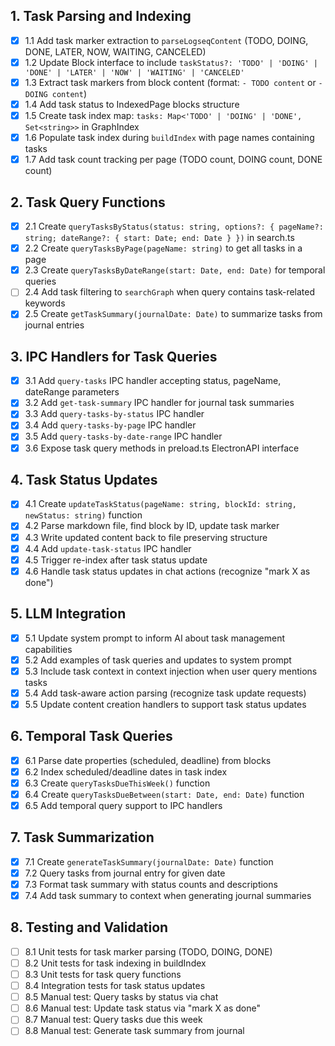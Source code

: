 ## 1. Task Parsing and Indexing
- [x] 1.1 Add task marker extraction to `parseLogseqContent` (TODO, DOING, DONE, LATER, NOW, WAITING, CANCELED)
- [x] 1.2 Update Block interface to include `taskStatus?: 'TODO' | 'DOING' | 'DONE' | 'LATER' | 'NOW' | 'WAITING' | 'CANCELED'`
- [x] 1.3 Extract task markers from block content (format: `- TODO content` or `- DOING content`)
- [x] 1.4 Add task status to IndexedPage blocks structure
- [x] 1.5 Create task index map: `tasks: Map<'TODO' | 'DOING' | 'DONE', Set<string>>` in GraphIndex
- [x] 1.6 Populate task index during `buildIndex` with page names containing tasks
- [x] 1.7 Add task count tracking per page (TODO count, DOING count, DONE count)

## 2. Task Query Functions
- [x] 2.1 Create `queryTasksByStatus(status: string, options?: { pageName?: string; dateRange?: { start: Date; end: Date } })` in search.ts
- [x] 2.2 Create `queryTasksByPage(pageName: string)` to get all tasks in a page
- [x] 2.3 Create `queryTasksByDateRange(start: Date, end: Date)` for temporal queries
- [ ] 2.4 Add task filtering to `searchGraph` when query contains task-related keywords
- [x] 2.5 Create `getTaskSummary(journalDate: Date)` to summarize tasks from journal entries

## 3. IPC Handlers for Task Queries
- [x] 3.1 Add `query-tasks` IPC handler accepting status, pageName, dateRange parameters
- [x] 3.2 Add `get-task-summary` IPC handler for journal task summaries
- [x] 3.3 Add `query-tasks-by-status` IPC handler
- [x] 3.4 Add `query-tasks-by-page` IPC handler
- [x] 3.5 Add `query-tasks-by-date-range` IPC handler
- [x] 3.6 Expose task query methods in preload.ts ElectronAPI interface

## 4. Task Status Updates
- [x] 4.1 Create `updateTaskStatus(pageName: string, blockId: string, newStatus: string)` function
- [x] 4.2 Parse markdown file, find block by ID, update task marker
- [x] 4.3 Write updated content back to file preserving structure
- [x] 4.4 Add `update-task-status` IPC handler
- [x] 4.5 Trigger re-index after task status update
- [x] 4.6 Handle task status updates in chat actions (recognize "mark X as done")

## 5. LLM Integration
- [x] 5.1 Update system prompt to inform AI about task management capabilities
- [x] 5.2 Add examples of task queries and updates to system prompt
- [x] 5.3 Include task context in context injection when user query mentions tasks
- [x] 5.4 Add task-aware action parsing (recognize task update requests)
- [x] 5.5 Update content creation handlers to support task status updates

## 6. Temporal Task Queries
- [x] 6.1 Parse date properties (scheduled, deadline) from blocks
- [x] 6.2 Index scheduled/deadline dates in task index
- [x] 6.3 Create `queryTasksDueThisWeek()` function
- [x] 6.4 Create `queryTasksDueBetween(start: Date, end: Date)` function
- [x] 6.5 Add temporal query support to IPC handlers

## 7. Task Summarization
- [x] 7.1 Create `generateTaskSummary(journalDate: Date)` function
- [x] 7.2 Query tasks from journal entry for given date
- [x] 7.3 Format task summary with status counts and descriptions
- [x] 7.4 Add task summary to context when generating journal summaries

## 8. Testing and Validation
- [ ] 8.1 Unit tests for task marker parsing (TODO, DOING, DONE)
- [ ] 8.2 Unit tests for task indexing in buildIndex
- [ ] 8.3 Unit tests for task query functions
- [ ] 8.4 Integration tests for task status updates
- [ ] 8.5 Manual test: Query tasks by status via chat
- [ ] 8.6 Manual test: Update task status via "mark X as done"
- [ ] 8.7 Manual test: Query tasks due this week
- [ ] 8.8 Manual test: Generate task summary from journal
